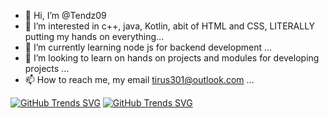 - 👋 Hi, I’m @Tendz09
- 👀 I’m interested in c++, java, Kotlin, abit of HTML and CSS, LITERALLY putting my hands on everything...
- 🌱 I’m currently learning node js for backend development ...
- 💞️ I’m looking to learn on hands on projects and modules for developing projects ...
- 📫 How to reach me, my email tirus301@outlook.com ...

[![GitHub Trends SVG](https://api.githubtrends.io/user/svg/Tendwa-T/repos?time_range=one_year&include_private=True&theme=bright_lights)](https://githubtrends.io)      [![GitHub Trends SVG](https://api.githubtrends.io/user/svg/Tendwa-T/langs?time_range=one_year&group=other&compact=True&theme=bright_lights)](https://githubtrends.io)  



<!---
Tendz09/Tendz09 is a ✨ special ✨ repository because its `README.md` (this file) appears on your GitHub profile.
You can click the Preview link to take a look at your changes.
--->
